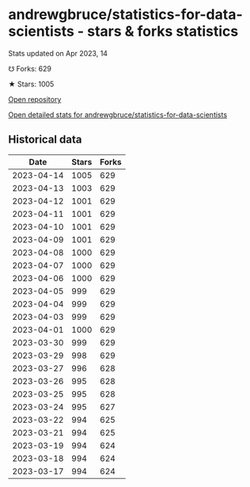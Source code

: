 # andrewgbruce/statistics-for-data-scientists - stars & forks statistics

Stats updated on Apr 2023, 14

☋ Forks: 629

★ Stars: 1005

[Open repository](https://github.com/andrewgbruce/statistics-for-data-scientists)

[Open detailed stats for andrewgbruce/statistics-for-data-scientists](https://reviewgithub.com/rep/andrewgbruce/statistics-for-data-scientists)

## Historical data
| Date | Stars | Forks |
|------|-------|-------|
| 2023-04-14 | 1005 | 629 | 
| 2023-04-13 | 1003 | 629 | 
| 2023-04-12 | 1001 | 629 | 
| 2023-04-11 | 1001 | 629 | 
| 2023-04-10 | 1001 | 629 | 
| 2023-04-09 | 1001 | 629 | 
| 2023-04-08 | 1000 | 629 | 
| 2023-04-07 | 1000 | 629 | 
| 2023-04-06 | 1000 | 629 | 
| 2023-04-05 | 999 | 629 | 
| 2023-04-04 | 999 | 629 | 
| 2023-04-03 | 999 | 629 | 
| 2023-04-01 | 1000 | 629 | 
| 2023-03-30 | 999 | 629 | 
| 2023-03-29 | 998 | 629 | 
| 2023-03-27 | 996 | 628 | 
| 2023-03-26 | 995 | 628 | 
| 2023-03-25 | 995 | 628 | 
| 2023-03-24 | 995 | 627 | 
| 2023-03-22 | 994 | 625 | 
| 2023-03-21 | 994 | 625 | 
| 2023-03-19 | 994 | 624 | 
| 2023-03-18 | 994 | 624 | 
| 2023-03-17 | 994 | 624 | 

